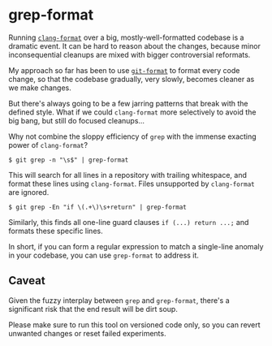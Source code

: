 # grep-format

Running [`clang-format`][1] over a big, mostly-well-formatted codebase is a
dramatic event. It can be hard to reason about the changes, because minor
inconsequential cleanups are mixed with bigger controversial reformats.

My approach so far has been to use [`git-format`][2] to format every code
change, so that the codebase gradually, very slowly, becomes cleaner as we make
changes.

But there's always going to be a few jarring patterns that break with the
defined style. What if we could `clang-format` more selectively to avoid the
big bang, but still do focused cleanups...

Why not combine the sloppy efficiency of `grep` with the immense exacting power
of `clang-format`?

    $ git grep -n "\s$" | grep-format

This will search for all lines in a repository with trailing whitespace, and
format these lines using `clang-format`. Files unsupported by `clang-format` are
ignored.

    $ git grep -En "if \(.+\)\s+return" | grep-format

Similarly, this finds all one-line guard clauses `if (...) return ...;` and
formats these specific lines.

In short, if you can form a regular expression to match a single-line anomaly in
your codebase, you can use `grep-format` to address it.

[1]: https://clang.llvm.org/docs/ClangFormat.html
[2]: https://github.com/kimgr/git-format


## Caveat ##

Given the fuzzy interplay between `grep` and `grep-format`, there's a
significant risk that the end result will be dirt soup.

Please make sure to run this tool on versioned code only, so you can revert
unwanted changes or reset failed experiments.
